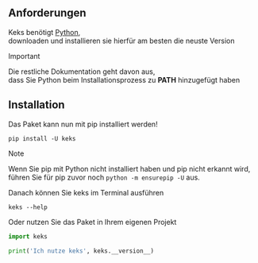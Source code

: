 [pip]: https://pip.pypa.io/en/stable/
[pypi]: https://pypi.org/project/keks
[python]: https://www.python.org/downloads/
[website]: https://schokokeks.pages.dev

## Anforderungen

Keks benötigt [Python][python],  
downloaden und installieren sie hierfür am besten die neuste Version

> [!IMPORTANT]
> Die restliche Dokumentation geht davon aus,  
> dass Sie Python beim Installationsprozess zu **PATH** hinzugefügt haben

## Installation

Das Paket kann nun mit pip installiert werden! 
```shell
pip install -U keks
```

> [!NOTE]
> Wenn Sie pip mit Python nicht installiert haben und pip nicht erkannt wird,  
> führen Sie für pip zuvor noch `python -m ensurepip -U` aus.


Danach können Sie keks im Terminal ausführen
```shellOder nutzen Sie das Paket in Ihren eigenem Projekt
keks --help
```

Oder nutzen Sie das Paket in Ihrem eigenen Projekt
```python [project.py]
import keks

print('Ich nutze keks', keks.__version__)
```